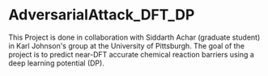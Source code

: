 # AdversarialAttack_DFT_DP

This Project is done in collaboration with Siddarth Achar (graduate student) in Karl Johnson's group at the University of Pittsburgh. The goal of the project is to predict near-DFT accurate chemical reaction barriers using a deep learning potential (DP). 
